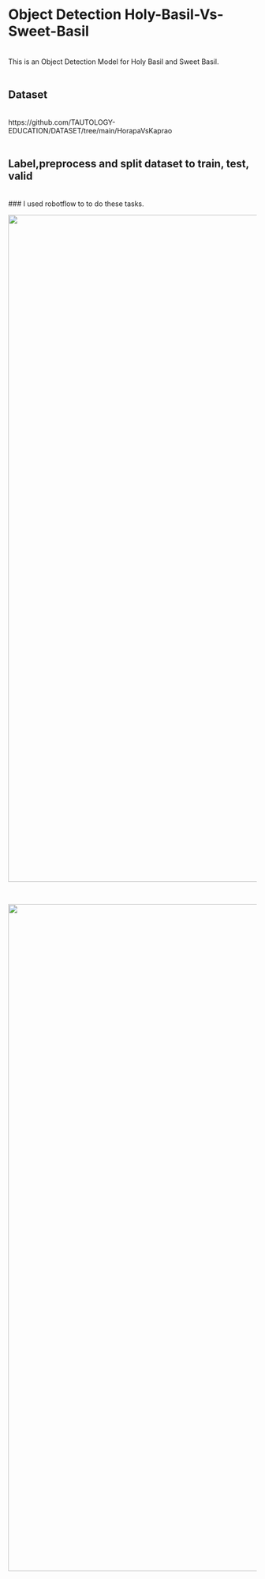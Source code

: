# Object Detection Holy-Basil-Vs-Sweet-Basil
<br/>
This is an Object Detection Model for Holy Basil and Sweet Basil.
<br/>
<br/>

## Dataset

<br/>
https://github.com/TAUTOLOGY-EDUCATION/DATASET/tree/main/HorapaVsKaprao
<br/>
<br/>

## Label,preprocess and split dataset to train, test, valid
<br/>
### I used robotflow to to do these tasks.
<br/>

<p align="center">
    <img width="1352" alt="Screenshot 2566-02-18 at 22 16 07" src="https://user-images.githubusercontent.com/57711760/219873533-0ba57398-5a71-48f9-8fef-ce57f328948d.png">
 </p>
 <br/>
 <p align="center">
    <img width="1352" alt="Screenshot 2566-02-18 at 22 04 16" src="https://user-images.githubusercontent.com/57711760/219873549-98850fb0-ea3a-4214-9319-9d766b25e599.png">
 </p>

